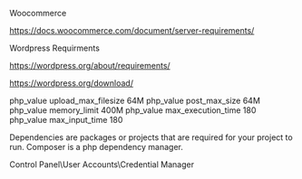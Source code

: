 
Woocommerce

https://docs.woocommerce.com/document/server-requirements/

Wordpress Requirments

https://wordpress.org/about/requirements/

https://wordpress.org/download/

php_value upload_max_filesize 64M
php_value post_max_size 64M
php_value memory_limit 400M
php_value max_execution_time 180
php_value max_input_time 180


Dependencies are packages or projects that are required for your project to run.
Composer is a php dependency manager.


Control Panel\User Accounts\Credential Manager
